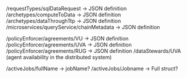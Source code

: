 <!-- /agents/unl1_agent
/agents/unl2_agent
/microservices/anonymize_service
/microservices/query_service
/reasoner/archetype_config/ArcheType1
/reasoner/archetype_config/ArcheType2
/reasoner/requestor_config/uva
/reasoner/requestor_config/vu
/unl1_agent/services/anonymize_service
/unl1_agent/services/query_service

Todo?:
/unl1_agent/services/input_queue
/unl1_agent/services/output_queue

/request-types/sql-data-request -> JSON definition -->

/requestTypes/sqlDataRequest -> JSON definition
/archetypes/computeToData -> JSON definition
/archetypes/dataThroughTtp -> JSON definition
/microservices/queryService/chainMetadata -> JSON definition


/policyEnforcer/agreements/VU -> JSON definition
/policyEnforcer/agreements/UVA -> JSON definition
/policyEnforcer/agreements/RUG -> JSON definition
/dataStewards/UVA (agent availability in the distributed system)
<!-- /microservices/queryService/deploymentData -> JSON deployment definition -->

/activeJobs/fullName -> jobName?
/activeJobs/Jobname -> Full struct?